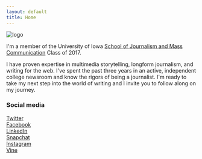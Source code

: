 ```yaml
---
layout: default
title: Home
---
```


![logo](public/DSC_0014.JPG)

I'm a member of the University of Iowa [School of Journalism and Mass Communication](http://clas.uiowa.edu/sjmc/) Class of 2017.

I have proven expertise in multimedia storytelling, longform journalism, and writing for the web. I've spent the past three years in an active, independent college newsroom and know the rigors of being a journalist. I'm ready to take my next step into the world of writing and I invite you to follow along on my journey.

### Social media

<!-- go to http://fontawesome.io/icons/ to see more icons -->
<p class="social-icons">
<a href="http://twitter.com/jordyhansen"><i class="fa fa-twitter-square" aria-hidden="true"></i>Twitter</a>
<br>
<a href="http://facebook.com/jordan.hansen.927"><i class="fa fa-facebook-square" aria-hidden="true"></i>Facebook</a>
<br>
<a href="https://www.linkedin.com/profile/edit?locale=en_US&trk=profile-preview"><i class="fa fa-linkedin-square" aria-hidden="true"></i>LinkedIn</a>
<br>
<a href="http://snapchat.com/jordyhansen"> <i class="fa fa-snapchat-square" aria-hidden="true"></i>Snapchat</a>
<br>
<a href="https://www.instagram.com/jordyhansen"><i class="fa fa-instagram" aria-hidden="true"></i>Instagram</a>
<br>
<a href="https://www.vine.com/jordyhansen"><i class="fa fa-vine" aria-hidden="true"></i>Vine</a>

